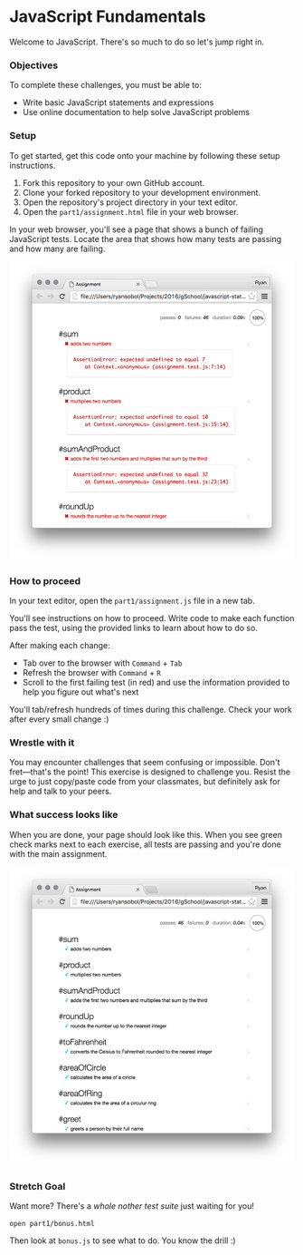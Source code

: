 # JavaScript Fundamentals

Welcome to JavaScript. There's so much to do so let's jump right in.

### Objectives

To complete these challenges, you must be able to:

- Write basic JavaScript statements and expressions
- Use online documentation to help solve JavaScript problems

### Setup

To get started, get this code onto your machine by following these setup instructions.

1. Fork this repository to your own GitHub account.
1. Clone your forked repository to your development environment.
1. Open the repository's project directory in your text editor.
1. Open the `part1/assignment.html` file in your web browser.

In your web browser, you'll see a page that shows a bunch of failing JavaScript tests. Locate the area that shows how many tests are passing and how many are failing.

![](images/failing.png)

### How to proceed

In your text editor, open the `part1/assignment.js` file in a new tab.

You'll see instructions on how to proceed. Write code to make each function pass the test, using the provided links to learn about how to do so.

After making each change:

- Tab over to the browser with `Command` + `Tab`
- Refresh the browser with `Command` + `R`
- Scroll to the first failing test (in red) and use the information provided to help you figure out what's next

You'll tab/refresh hundreds of times during this challenge. Check your work after every small change :)

### Wrestle with it

You may encounter challenges that seem confusing or impossible. Don't fret—that's the point! This exercise is designed to challenge you. Resist the urge to just copy/paste code from your classmates, but definitely ask for help and talk to your peers.

### What success looks like

When you are done, your page should look like this. When you see green check marks next to each exercise, all tests are passing and you're done with the main assignment.

![](images/passing.png)

### Stretch Goal

Want more?  There's a _whole nother test suite_ just waiting for you!

```
open part1/bonus.html
```

Then look at `bonus.js` to see what to do. You know the drill :)
